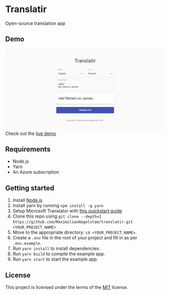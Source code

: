 # Translatir

Open-source translation app

## Demo

![screenshot](screenshot.png)
Check out the [live demo](https://translatir.netlify.app/)

## Requirements

- Node.js
- Yarn
- An Azure subscription

## Getting started

1. Install [Node.js](https://nodejs.org/en/)
2. Install yarn by running `npm install -g yarn`
3. Setup Microsoft Translator with [this quickstart guide](https://docs.microsoft.com/en-us/azure/cognitive-services/Translator/quickstart-translator?tabs=csharp)
4. Clone this repo using `git clone --depth=1 https://github.com/MaximilianHagelstam/translatir.git <YOUR_PROJECT_NAME>`
5. Move to the appropriate directory: `cd <YOUR_PROJECT_NAME>`.
6. Create a `.env` file in the root of your project and fill in as per `.env.example`.
7. Run `yarn install` to install dependencies.
8. Run `yarn build` to compile the example app.
9. Run `yarn start` to start the example app.

## License

This project is licensed under the terms of the [MIT](https://choosealicense.com/licenses/mit/) license.
